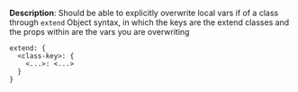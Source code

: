 __Description__: Should be able to explicitly overwrite local vars if of a class through `extend` Object syntax, in which the keys are the extend classes and the props within are the vars you are overwriting


```
extend: {
  <class-key>: {
    <...>: <...>
  }
}
```


